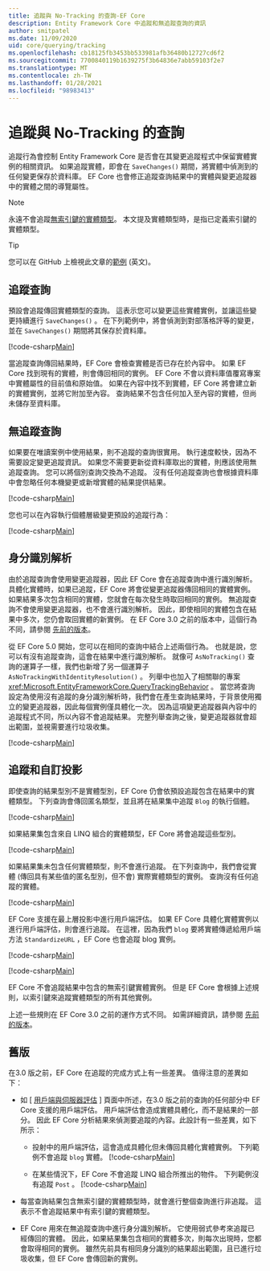```yaml
---
title: 追蹤與 No-Tracking 的查詢-EF Core
description: Entity Framework Core 中追蹤和無追蹤查詢的資訊
author: smitpatel
ms.date: 11/09/2020
uid: core/querying/tracking
ms.openlocfilehash: cb18125fb3453bb533981afb36480b12727cd6f2
ms.sourcegitcommit: 7700840119b1639275f3b64836e7abb59103f2e7
ms.translationtype: MT
ms.contentlocale: zh-TW
ms.lasthandoff: 01/28/2021
ms.locfileid: "98983413"
---
```

# <a name="tracking-vs-no-tracking-queries"></a>追蹤與 No-Tracking 的查詢

追蹤行為會控制 Entity Framework Core 是否會在其變更追蹤程式中保留實體實例的相關資訊。 如果追蹤實體，即會在 `SaveChanges()` 期間，將實體中偵測到的任何變更保存於資料庫。 EF Core 也會修正追蹤查詢結果中的實體與變更追蹤器中的實體之間的導覽屬性。

> [!NOTE]
> 永遠不會追蹤[無索引鍵的實體類型](xref:core/modeling/keyless-entity-types)。 本文提及實體類型時，是指已定義索引鍵的實體類型。

> [!TIP]
> 您可以在 GitHub 上檢視此文章的[範例](https://github.com/dotnet/EntityFramework.Docs/tree/master/samples/core/Querying/Tracking) \(英文\)。

## <a name="tracking-queries"></a>追蹤查詢

預設會追蹤傳回實體類型的查詢。 這表示您可以變更這些實體實例，並讓這些變更持續進行 `SaveChanges()` 。 在下列範例中，將會偵測到對部落格評等的變更，並在 `SaveChanges()` 期間將其保存於資料庫。

[!code-csharp[Main](../../../samples/core/Querying/Tracking/Program.cs#Tracking)]

當追蹤查詢傳回結果時，EF Core 會檢查實體是否已存在於內容中。 如果 EF Core 找到現有的實體，則會傳回相同的實例。 EF Core 不會以資料庫值覆寫專案中實體屬性的目前值和原始值。 如果在內容中找不到實體，EF Core 將會建立新的實體實例，並將它附加至內容。 查詢結果不包含任何加入至內容的實體，但尚未儲存至資料庫。

## <a name="no-tracking-queries"></a>無追蹤查詢

如果要在唯讀案例中使用結果，則不追蹤的查詢很實用。 執行速度較快，因為不需要設定變更追蹤資訊。 如果您不需要更新從資料庫取出的實體，則應該使用無追蹤查詢。 您可以將個別查詢交換為不追蹤。 沒有任何追蹤查詢也會根據資料庫中會忽略任何本機變更或新增實體的結果提供結果。

[!code-csharp[Main](../../../samples/core/Querying/Tracking/Program.cs#NoTracking)]

您也可以在內容執行個體層級變更預設的追蹤行為：

[!code-csharp[Main](../../../samples/core/Querying/Tracking/Program.cs#ContextDefaultTrackingBehavior)]

## <a name="identity-resolution"></a>身分識別解析

由於追蹤查詢會使用變更追蹤器，因此 EF Core 會在追蹤查詢中進行識別解析。 具體化實體時，如果已追蹤，EF Core 將會從變更追蹤器傳回相同的實體實例。 如果結果多次包含相同的實體，您就會在每次發生時取回相同的實例。 無追蹤查詢不會使用變更追蹤器，也不會進行識別解析。 因此，即使相同的實體包含在結果中多次，您仍會取回實體的新實例。 在 EF Core 3.0 之前的版本中，這個行為不同，請參閱 [先前的版本](#previous-versions)。

從 EF Core 5.0 開始，您可以在相同的查詢中結合上述兩個行為。 也就是說，您可以有沒有追蹤查詢，這會在結果中進行識別解析。 就像可 `AsNoTracking()` 查詢的運算子一樣，我們也新增了另一個運算子 `AsNoTrackingWithIdentityResolution()` 。 列舉中也加入了相關聯的專案 <xref:Microsoft.EntityFrameworkCore.QueryTrackingBehavior> 。 當您將查詢設定為使用沒有追蹤的身分識別解析時，我們會在產生查詢結果時，于背景使用獨立的變更追蹤器，因此每個實例僅具體化一次。 因為這項變更追蹤器與內容中的追蹤程式不同，所以內容不會追蹤結果。 完整列舉查詢之後，變更追蹤器就會超出範圍，並視需要進行垃圾收集。

[!code-csharp[Main](../../../samples/core/Querying/Tracking/Program.cs#NoTrackingWithIdentityResolution)]

## <a name="tracking-and-custom-projections"></a>追蹤和自訂投影

即使查詢的結果型別不是實體型別，EF Core 仍會依預設追蹤包含在結果中的實體類型。 下列查詢會傳回匿名類型，並且將在結果集中追蹤 `Blog` 的執行個體。

[!code-csharp[Main](../../../samples/core/Querying/Tracking/Program.cs#CustomProjection1)]

如果結果集包含來自 LINQ 組合的實體類型，EF Core 將會追蹤這些型別。

[!code-csharp[Main](../../../samples/core/Querying/Tracking/Program.cs#CustomProjection2)]

如果結果集未包含任何實體類型，則不會進行追蹤。 在下列查詢中，我們會從實體 (傳回具有某些值的匿名型別，但不會) 實際實體類型的實例。 查詢沒有任何追蹤的實體。

[!code-csharp[Main](../../../samples/core/Querying/Tracking/Program.cs#CustomProjection3)]

 EF Core 支援在最上層投影中進行用戶端評估。 如果 EF Core 具體化實體實例以進行用戶端評估，則會進行追蹤。 在這裡，因為我們 `blog` 要將實體傳遞給用戶端方法 `StandardizeURL` ，EF Core 也會追蹤 blog 實例。

[!code-csharp[Main](../../../samples/core/Querying/Tracking/Program.cs#ClientProjection)]

[!code-csharp[Main](../../../samples/core/Querying/Tracking/Program.cs#ClientMethod)]

EF Core 不會追蹤結果中包含的無索引鍵實體實例。 但是 EF Core 會根據上述規則，以索引鍵來追蹤實體類型的所有其他實例。

上述一些規則在 EF Core 3.0 之前的運作方式不同。 如需詳細資訊，請參閱 [先前的版本](#previous-versions)。

## <a name="previous-versions"></a>舊版

在3.0 版之前，EF Core 在追蹤的完成方式上有一些差異。 值得注意的差異如下：

- 如 [ [用戶端與伺服器評估](xref:core/querying/client-eval) ] 頁面中所述，在3.0 版之前的查詢的任何部分中 EF Core 支援的用戶端評估。 用戶端評估會造成實體具體化，而不是結果的一部分。 因此 EF Core 分析結果來偵測要追蹤的內容。此設計有一些差異，如下所示：
  - 投射中的用戶端評估，這會造成具體化但未傳回具體化實體實例。 下列範例不會追蹤 `blog` 實體。
    [!code-csharp[Main](../../../samples/core/Querying/Tracking/Program.cs#ClientProjection)]

  - 在某些情況下，EF Core 不會追蹤 LINQ 組合所推出的物件。 下列範例沒有追蹤 `Post` 。
    [!code-csharp[Main](../../../samples/core/Querying/Tracking/Program.cs#CustomProjection2)]

- 每當查詢結果包含無索引鍵的實體類型時，就會進行整個查詢進行非追蹤。 這表示不會追蹤結果中有索引鍵的實體類型。
- EF Core 用來在無追蹤查詢中進行身分識別解析。 它使用弱式參考來追蹤已經傳回的實體。 因此，如果結果集包含相同的實體多次，則每次出現時，您都會取得相同的實例。 雖然先前具有相同身分識別的結果超出範圍，且已進行垃圾收集，但 EF Core 會傳回新的實例。

